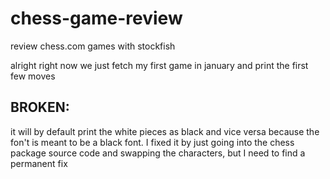 # chess-game-review
review chess.com games with stockfish

alright right now we just fetch my first game in january and print the first few moves

## BROKEN:
it will by default print the white pieces as black and vice versa because the fon't is meant to be a black font. I fixed it by just going into the chess package source code and swapping the characters, but I need to find a permanent fix
